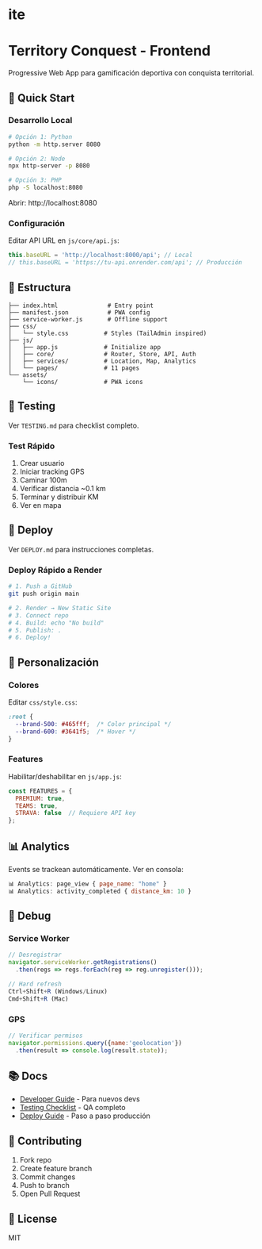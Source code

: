 # ite

# Territory Conquest - Frontend

Progressive Web App para gamificación deportiva con conquista territorial.

## 🚀 Quick Start

### Desarrollo Local
````bash
# Opción 1: Python
python -m http.server 8080

# Opción 2: Node
npx http-server -p 8080

# Opción 3: PHP
php -S localhost:8080
````

Abrir: http://localhost:8080

### Configuración

Editar API URL en `js/core/api.js`:
````javascript
this.baseURL = 'http://localhost:8000/api'; // Local
// this.baseURL = 'https://tu-api.onrender.com/api'; // Producción
````

## 📱 Estructura
````
├── index.html              # Entry point
├── manifest.json           # PWA config
├── service-worker.js       # Offline support
├── css/
│   └── style.css          # Styles (TailAdmin inspired)
├── js/
│   ├── app.js             # Initialize app
│   ├── core/              # Router, Store, API, Auth
│   ├── services/          # Location, Map, Analytics
│   └── pages/             # 11 pages
└── assets/
    └── icons/             # PWA icons
````

## 🧪 Testing

Ver `TESTING.md` para checklist completo.

### Test Rápido

1. Crear usuario
2. Iniciar tracking GPS
3. Caminar 100m
4. Verificar distancia ~0.1 km
5. Terminar y distribuir KM
6. Ver en mapa

## 🚀 Deploy

Ver `DEPLOY.md` para instrucciones completas.

### Deploy Rápido a Render
````bash
# 1. Push a GitHub
git push origin main

# 2. Render → New Static Site
# 3. Connect repo
# 4. Build: echo "No build"
# 5. Publish: .
# 6. Deploy!
````

## 🎨 Personalización

### Colores

Editar `css/style.css`:
````css
:root {
  --brand-500: #465fff;  /* Color principal */
  --brand-600: #3641f5;  /* Hover */
}
````

### Features

Habilitar/deshabilitar en `js/app.js`:
````javascript
const FEATURES = {
  PREMIUM: true,
  TEAMS: true,
  STRAVA: false  // Requiere API key
};
````

## 📊 Analytics

Events se trackean automáticamente. Ver en consola:
````javascript
📊 Analytics: page_view { page_name: "home" }
📊 Analytics: activity_completed { distance_km: 10 }
````

## 🐛 Debug

### Service Worker
````javascript
// Desregistrar
navigator.serviceWorker.getRegistrations()
  .then(regs => regs.forEach(reg => reg.unregister()));

// Hard refresh
Ctrl+Shift+R (Windows/Linux)
Cmd+Shift+R (Mac)
````

### GPS
````javascript
// Verificar permisos
navigator.permissions.query({name:'geolocation'})
  .then(result => console.log(result.state));
````

## 📚 Docs

- [Developer Guide](DEVELOPER_GUIDE.md) - Para nuevos devs
- [Testing Checklist](TESTING.md) - QA completo
- [Deploy Guide](DEPLOY.md) - Paso a paso producción

## 🤝 Contributing

1. Fork repo
2. Create feature branch
3. Commit changes
4. Push to branch
5. Open Pull Request

## 📄 License

MIT
